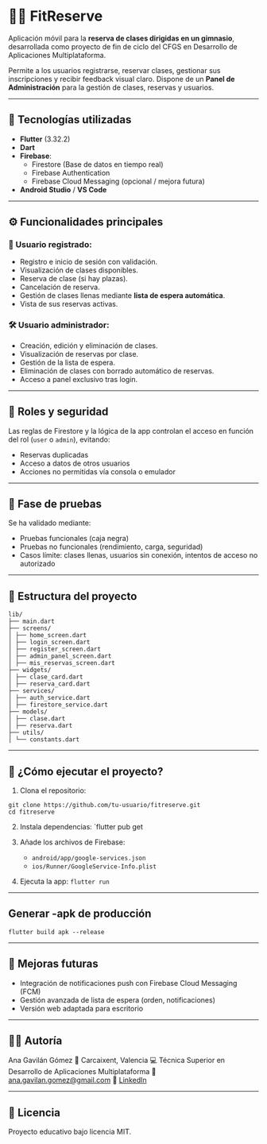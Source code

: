 # 🏋️‍♀️ FitReserve

Aplicación móvil para la **reserva de clases dirigidas en un gimnasio**, desarrollada como proyecto de fin de ciclo del CFGS en Desarrollo de Aplicaciones Multiplataforma.

Permite a los usuarios registrarse, reservar clases, gestionar sus inscripciones y recibir feedback visual claro. Dispone de un **Panel de Administración** para la gestión de clases, reservas y usuarios.

---

## 📱 Tecnologías utilizadas

- **Flutter** (3.32.2)
- **Dart**
- **Firebase**:
  - Firestore (Base de datos en tiempo real)
  - Firebase Authentication
  - Firebase Cloud Messaging (opcional / mejora futura)
- **Android Studio** / **VS Code**

---

## ⚙️ Funcionalidades principales

### 👤 Usuario registrado:
- Registro e inicio de sesión con validación.
- Visualización de clases disponibles.
- Reserva de clase (si hay plazas).
- Cancelación de reserva.
- Gestión de clases llenas mediante **lista de espera automática**.
- Vista de sus reservas activas.

### 🛠️ Usuario administrador:
- Creación, edición y eliminación de clases.
- Visualización de reservas por clase.
- Gestión de la lista de espera.
- Eliminación de clases con borrado automático de reservas.
- Acceso a panel exclusivo tras login.

---

## 🔐 Roles y seguridad

Las reglas de Firestore y la lógica de la app controlan el acceso en función del rol (`user` o `admin`), evitando:
- Reservas duplicadas
- Acceso a datos de otros usuarios
- Acciones no permitidas vía consola o emulador

---

## 🧪 Fase de pruebas

Se ha validado mediante:
- Pruebas funcionales (caja negra)
- Pruebas no funcionales (rendimiento, carga, seguridad)
- Casos límite: clases llenas, usuarios sin conexión, intentos de acceso no autorizado

---

## 📂 Estructura del proyecto

```
lib/
├── main.dart
├── screens/
│ ├── home_screen.dart
│ ├── login_screen.dart
│ ├── register_screen.dart
│ ├── admin_panel_screen.dart
│ ├── mis_reservas_screen.dart
├── widgets/
│ ├── clase_card.dart
│ ├── reserva_card.dart
├── services/
│ ├── auth_service.dart
│ ├── firestore_service.dart
├── models/
│ ├── clase.dart
│ ├── reserva.dart
├── utils/
│ └── constants.dart

```

---

## 🚀 ¿Cómo ejecutar el proyecto?

1. Clona el repositorio:

```
git clone https://github.com/tu-usuario/fitreserve.git
cd fitreserve

```

2. Instala dependencias: `flutter pub get
   
3. Añade los archivos de Firebase:
   - `android/app/google-services.json`
   - `ios/Runner/GoogleService-Info.plist`

4. Ejecuta la app: `flutter run`

---

## Generar -apk de producción

``` 
flutter build apk --release

```

---

## 🧠 Mejoras futuras

- Integración de notificaciones push con Firebase Cloud Messaging (FCM)
- Gestión avanzada de lista de espera (orden, notificaciones)
- Versión web adaptada para escritorio

---

## 👩‍💻 Autoría
Ana Gavilán Gómez
📍 Carcaixent, Valencia
💻 Técnica Superior en Desarrollo de Aplicaciones Multiplataforma
📧 ana.gavilan.gomez@gmail.com
🔗 [LinkedIn](https://www.linkedin.com/in/aniiigo/)

---

## 🏁 Licencia
Proyecto educativo bajo licencia MIT.

